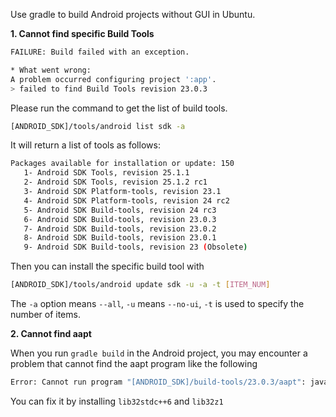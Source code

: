 Use gradle to build Android projects without GUI in Ubuntu.

**1. Cannot find specific Build Tools**

```sh
FAILURE: Build failed with an exception.

* What went wrong:
A problem occurred configuring project ':app'.
> failed to find Build Tools revision 23.0.3
```
Please run the command to get the list of build tools.
```sh
[ANDROID_SDK]/tools/android list sdk -a
```
It will return a list of tools as follows:

```sh
Packages available for installation or update: 150
   1- Android SDK Tools, revision 25.1.1
   2- Android SDK Tools, revision 25.1.2 rc1
   3- Android SDK Platform-tools, revision 23.1
   4- Android SDK Platform-tools, revision 24 rc2
   5- Android SDK Build-tools, revision 24 rc3
   6- Android SDK Build-tools, revision 23.0.3
   7- Android SDK Build-tools, revision 23.0.2
   8- Android SDK Build-tools, revision 23.0.1
   9- Android SDK Build-tools, revision 23 (Obsolete)
```
Then you can install the specific build tool with 

```sh
[ANDROID_SDK]/tools/android update sdk -u -a -t [ITEM_NUM]
```
The `-a` option means `--all`, `-u` means `--no-ui`, `-t` is used to specify the number of items. 


**2. Cannot find aapt**

When you run `gradle build` in the Android project, you may encounter a problem that cannot find the aapt program like the following

```sh
Error: Cannot run program "[ANDROID_SDK]/build-tools/23.0.3/aapt": java.io.IOException: error=2, No such file or directory
```
You can fix it by installing `lib32stdc++6` and  `lib32z1`

